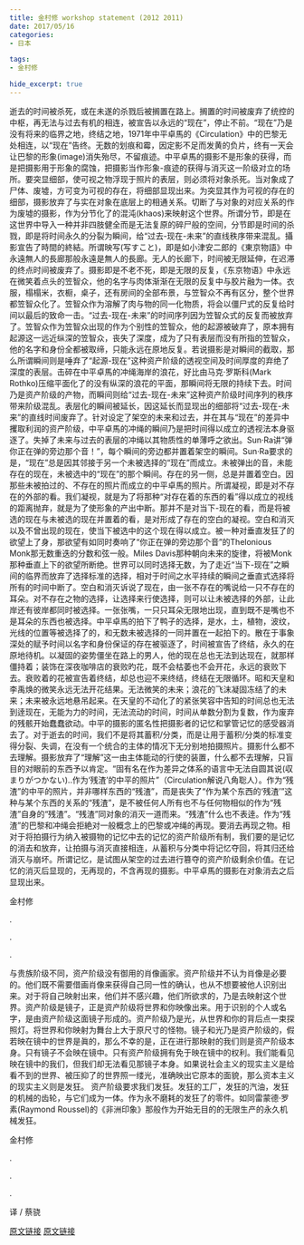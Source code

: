 ```yaml
---
title: 金村修 workshop statement (2012 2011)
date: 2017/05/16
categories:
- 日本

tags:
- 金村修

hide_excerpt: true
---
```


> 



<!--more-->


逝去的时间被杀死，或在未遂的杀戮后被搁置在路上。搁置的时间被废弃了统控的中枢，再无法与过去有机的相连，被宣告以永远的“现在”，停止不前。“现在”乃是没有将来的临界之地，终结之地，1971年中平卓馬的《Circulation》中的巴黎无处相连，以“现在”告终。无数的划痕和霉，因定影不足而发黄的负片，终有一天会让巴黎的形象(image)消失殆尽，不留痕迹。中平卓馬的摄影不是形象的获得，而是把摄影用于形象的腐蚀，把摄影当作形象-痕迹的获得与消灭这一阶级对立的场所。要突显细部，使可视之物浮现于照片的表层，则必须将对象杀死。当对象成了尸体、废墟，方可变为可视的存在，将细部显现出来。为突显其作为可视的存在的细部，摄影放弃了与实在对象在底层上的相通关系。切断了与对象的对应关系的作为废墟的摄影，作为分节化了的混沌(khaos)来映射这个世界。所谓分节，即是在这世界中导入一种并非四肢健全而是无法复原的碎尸般的空间，分节即是时间的杀戮，即是将时间永久的分裂为瞬间，给“过去-现在-未来”的直线秩序带来混乱。攝影宣告了時間的終結。所谓映写(写すこと)，即是如小津安二郎的《東京物語》中永遠無人的長廊那般永遠是無人的長廊。无人的长廊下，时间被无限延伸，在迟滞的终点时间被废弃了。摄影即是不老不死，即是无限的反复，《东京物语》中永远在微笑着点头的笠智众，他的名字与肉体渐渐在无限的反复中与胶片融为一体。衣服，榻榻米，衣橱，桌子，还有房间的全部布景，与笠智众不再有区分，整个世界都笠智众化了。笠智众作为溶解了肉与物的同一化物质，将会以僵尸式的反复给时间以最后的致命一击。“过去-现在-未来”的时间序列因为笠智众式的反复而被放弃了。笠智众作为笠智众出现的作为个别性的笠智众，他的起源被破弃了，原本拥有起源这一远近纵深的笠智众，丧失了深度，成为了只有表层而没有所指的笠智众，他的名字和身份全都被取缔，只能永远在原地反复。若说摄影是对瞬间的截取，那么所谓瞬间则是唾弃了“起源-现在”这种资产阶级的透视空间及时间厚度的弃绝了深度的表层。击碎在中平卓馬的冲绳海岸的浪花，好比由马克·罗斯科(Mark Rothko)压缩平面化了的没有纵深的浪花的平面，那瞬间将无限的持续下去。时间乃是资产阶级的产物，而瞬间则给“过去-现在-未来”这种资产阶级时间序列的秩序带来阶级混乱。表层化的瞬间被延长，因这延长而显现出的细部将“过去-现在-未来”的直线时间废弃了。针对设定了架空的未来和过去，并在其与“现在”的差异中攫取利润的资产阶级，中平卓馬的冲绳的瞬间乃是把时间得以成立的透视法本身驱逐了。失掉了未来与过去的表层的冲绳以其物质性的单薄呼之欲出。Sun·Ra讲“弹你正在弹的旁边那个音！”，每个瞬间的旁边都并置着架空的瞬间。Sun·Ra要求的是，“现在”总是因其邻接于另一个未被选择的“现在”而成立。未被弹出的音，未能存在的现在，未被选中的“现在”的那个瞬间。存在的另一侧，总是并置着空白。因那些未被拍过的、不存在的照片而成立的中平卓馬的照片。所谓凝视，即是对不存在的外部的看。我们凝视，就是为了将那种“对存在着的东西的看”得以成立的视线的距离抛弃，就是为了使形象的产出中断。那并不是对当下-现在的看，而是将被选的现在与未被选的现在并置着的看，是对形成了存在的空白的凝视。空白和消灭以及不曾出现的现在，使当下被选中的这个现在得以成立。被一种对垂直发狂了的欲望上了身，那欲望有如同时奏响了“你正在弹的旁边那个音”的Thelonious Monk那无数重迭的分数和弦一般。Miles Davis那种朝向未来的旋律，将被Monk那种垂直上下的欲望所断绝。世界可以同时选择无数，为了走近“当下-现在”之瞬间的临界而放弃了选择标准的选择，相对于时间之水平持续的瞬间之垂直式选择将所有的时间中断了。空白和消灭诉说了现在，由一张不存在的嘴说给一只不存在的耳朵。对不存在之物的选择，让选择来行使选择，则可以让未被选择的外部，让此岸还有彼岸都同时被选择。一张张嘴，一只只耳朵无限地出现，直到既不是嘴也不是耳朵的东西也被选择。中平卓馬的拍下了鸭子的选择，是水，土，植物，波纹，光线的位置等被选择了的，和无数未被选择的一同并置在一起拍下的。散在于事象深处的赋予时间以名字和身份保证的存在被驱逐了，时间被宣告了终结，永久的在原地待机。以凝固的姿势僵坐在路上的男人，他的现在总也无法到达现在，就那样僵持着；装饰在深夜咖啡店的衰败旳花，既不会枯萎也不会开花，永远的衰败下去。衰败着的花被宣告着终结，却总也迎不来终结，终结在无限循环。昭和天皇和李禹焕的微笑永远无法开花结果。无法微笑的未来；浪花的飞沫凝固冻结了的未来；未来被永远地悬吊起来。在天皇的不动化了的紧张笑容中告知的时间总也无法到逹现在，无能为力的时间，无法流动的时间，时间从单数分割为复数，作为废弃的残骸开始蠢蠢欲动。中平的摄影的匿名性把摄影者的记忆和掌管记忆的感受器消去了。对于逝去的时间，我们不是将其蓄积/分类，而是让用于蓄积/分类的标准变得分裂、失调，在没有一个统合的主体的情况下无分别地拍摄照片。摄影什么都不去理解。摄影放弃了“理解”这一由主体能动的行使的装置，什么都不去理解，只盲目的对眼前的东西予以肯定。“固有名在作为差异之体系的语言中无法自圆其说(収まりがつかない)..作为‘残渣’的中平的照片”（Circulation解说八角聡人）。作为“残渣”的中平的照片，并非哪样东西的“残渣”，而是丧失了“作为某个东西的‘残渣’”这种与某个东西的关系的“残渣”，是不被任何人所有也不与任何物相似的作为“残渣”自身的“残渣”。“残渣”同对象的消灭一道而来。“残渣”什么也不表逹。作为“残渣”的巴黎和冲绳会拒絶对一般概念上的巴黎或冲绳的再现。要消去再现之物。相对于将拍摄行为纳入被摄物的记忆中去的记忆的资产阶级所有制，我们要的是记忆的消去和放弃，让拍摄与消灭直接相连，从蓄积与分类中将记忆夺回，将其归还给消灭与崩坏。所谓记忆，是试图从架空的过去进行篡夺的资产阶级剩余价值。在记忆的消灭后显现的，无再现的，不含再现的摄影。中平卓馬的摄影在对象消去之后显现出来。

金村修

.

.

.




  与贵族阶级不同，资产阶级没有御用的肖像画家。资产阶级并不认为肖像是必要的。他们既不需要借画肖像来获得自己同一性的确认，也从不想要被他人识别出来。对于将自己映射出来，他们并不感兴趣，他们所欲求的，乃是去映射这个世界。资产阶级是镜子，正是资产阶级将世界和你映像出来。用于识别的个人或名字，是由资产阶级这面镜子形成的。资产阶级乃是光，从世界和你的背后点一束探照灯。将世界和你映射为舞台上大于原尺寸的怪物。镜子和光乃是资产阶级的，假若映在镜中的世界是眞的，那么不幸的是，正在进行那映射的我们则是资产阶级本身。只有镜子不会映在镜中。只有资产阶级拥有免于映在镜中的权利。我们能看见映在镜中的我们，但我们却无法看见那镜子本身。如果说社会主义的现实主义是给看不到的世界、被压抑了的世界照一缕光，准确映出它原本的面貌，那么资本主义的现实主义则是发狂。
  资产阶级要求我们发狂。发狂的工厂，发狂的汽油，发狂的机械的齿轮，与它们成为一体。作为永不磨耗的发狂了的零件。如同雷蒙德·罗素(Raymond Roussel)的《非洲印象》那般作为开始无目的的无限生产的永久机械发狂。

金村修




.

.

.

译 / 蔡骁

[原文链接](http://www.kanemura-osamu.com/workshop/statements/2012_04.html)
[原文链接](http://www.kanemura-osamu.com/workshop/statements/2011_01.html)